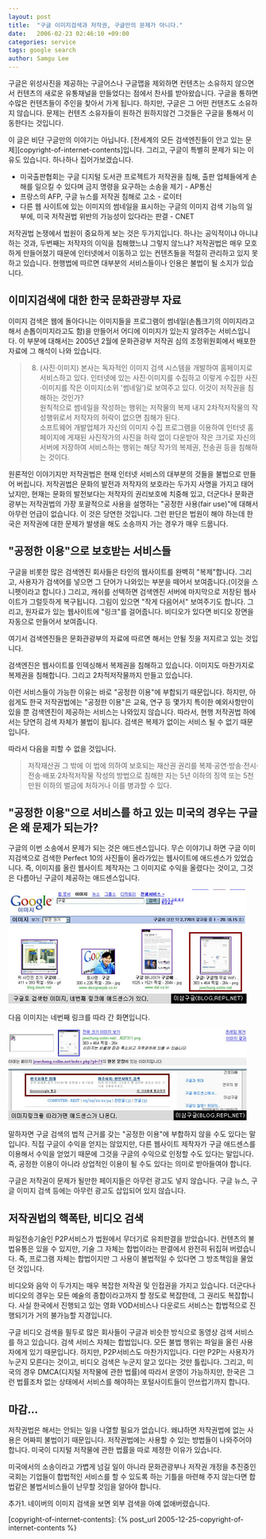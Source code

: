 ```yaml
---
layout: post
title:  "구글 이미지검색과 저작권, 구글만의 문제가 아니다."
date:   2006-02-23 02:46:10 +09:00
categories: service
tags: google search
author: Samgu Lee
---
```

구글은 위성사진을 제공하는 구글어스나 구글맵을 제외하면 컨텐츠는 소유하지 않으면서 컨텐츠의 새로운 유통채널을 만들었다는 점에서 찬사를 받아왔습니다. 구글을 통하면 수많은 컨텐츠들이 주인을 찾아서 가게 됩니다. 하지만, 구글은 그 어떤 컨텐츠도 소유하지 않습니다. 문제는 컨텐츠 소유자들이 원하건 원하지않건 그것들은 구글을 통해서 이동한다는 것입니다.

이 글은 비단 구글만의 이야기는 아닙니다. [전세계의 모든 검색엔진들이 안고 있는 문제][copyright-of-internet-contents]입니다. 그리고, 구글이 특별히 문제가 되는 이유도 있습니다. 하나하나 집어가보겠습니다.

* 미국출판협회는 구글 디지털 도서관 프로젝트가 저작권을 침해, 출판 업체들에게 손해를 일으킬 수 있다며 금지 명령을 요구하는 소송을 제기 - AP통신
* 프랑스의 AFP, 구글 뉴스를 저작권 침해로 고소 - 로이터
* 다른 웹 사이트에 있는 이미지의 썸네일을 표시하는 구글의 이미지 검색 기능의 일부에, 미국 저작권법 위반의 가능성이 있다라는 판결 - CNET

저작권법 논쟁에서 법원이 중요하게 보는 것은 두가지입니다. 하나는 공익적이냐 아니냐 하는 것과, 두번째는 저작자의 이익을 침해했느냐 그렇지 않느냐? 저작권법은 매우 모호하게 만들어졌기 때문에 인터넷에서 이동하고 있는 컨텐츠들을 적절히 관리하고 있지 못하고 있습니다. 현행법에 따르면 대부분의 서비스들이나 인용은 불법이 될 소지가 있습니다.

## 이미지검색에 대한 한국 문화관광부 자료

이미지 검색은 웹에 돌아다니는 이미지들을 프로그램이 썸네일(손톱크기의 이미지라고 해서 손톱이미지라고도 함)을 만들어서 어디에 이미지가 있는지 알려주는 서비스입니다. 이 부분에 대해서는 2005년 2월에 문화관광부 저작권 심의 조정위원회에서 배포한 자료에 그 해석이 나와 있습니다.

> 8. (사진·이미지) 본사는 독자적인 이미지 검색 시스템을 개발하여 홈페이지로 서비스하고 있다. 인터넷에 있는 사진·이미지를 수집하고 이렇게 수집한 사진·이미지를 작은 이미지(소위 '썸네일’)로 보여주고 있다. 이것이 저작권을 침해하는 것인가?  
> 원칙적으로 썸네일을 작성하는 행위는 저작물의 복제 내지 2차적저작물의 작성행위로서 저작자의 허락이 없으면 침해가 된다.  
> 소프트웨어 개발업체가 자신의 이미지 수집 프로그램을 이용하여 인터넷 홈페이지에 게재된 사진작가의 사진을 허락 없이 다운받아 작은 크기로 자신의 서버에 저장하여 서비스하는 행위는 해당 작가의 복제권, 전송권 등을 침해하는 것이다.

원론적인 이야기지만 저작권법은 현재 인터넷 서비스의 대부분의 것들을 불법으로 만들어 버립니다. 저작권법은 문화의 발전과 저작자의 보호라는 두가지 사명을 가지고 태어났지만, 현재는 문화의 발전보다는 저작자의 권리보호에 치중해 있고, 더군다나 문화관광부는 저작권법의 가장 포괄적으로 사용을 설명하는 "공정한 사용(fair use)"에 대해서 아무런 언급이 없습니다. 이 것은 당연한 것입니다. 그런 판단은 법원이 해야 하는데 한국은 저작권에 대한 문제가 발생을 해도 소송까지 가는 경우가 매우 드뭅니다.

## "공정한 이용"으로 보호받는 서비스들

구글을 비롯한 많은 검색엔진 회사들은 타인의 웹사이트를 완벽히 "복제"합니다. 그리고, 사용자가 검색어를 넣으면 그 단어가 나와있는 부분을 떼어서 보여줍니다.(이것을 스니펫이라고 합니다.) 그리고, 캐쉬를 선택하면 검색엔진 서버에 마지막으로 저장된 웹사이트가 그럴듯하게 복구됩니다. 그림이 있으면 "작게 다음어서" 보여주기도 합니다. 그리고, 원자료가 있는 웹사이트에 "링크"를 걸어줍니다. 비디오가 있다면 비디오 장면을 자동으로 만들어서 보여줍니다.

여기서 검색엔진들은 문화관광부의 자료에 따르면 해서는 안될 짓을 저지르고 있는 것입니다.

검색엔진은 웹사이트를 인덱싱해서 복제권을 침해하고 있습니다. 이미지도 마찬가지로 복제권을 침해합니다. 그리고 2차적저작물까지 만들고 있습니다.

이런 서비스들이 가능한 이유는 바로 "공정한 이용"에 부합되기 때문입니다. 하지만, 아쉽게도 한국 저작권법에는 "공정한 이용"은 교육, 연구 등 몇가지 특이한 예외사항만이 있을 뿐 검색엔진이 제공하는 서비스는 나와있지 않습니다. 따라서, 현행 저작권법 하에서는 당연히 검색 자체가 불법이 됩니다. 검색은 복제가 없이는 서비스 될 수 없기 때문입니다.

따라서 다음을 피할 수 없을 것입니다.

> 저작재산권 그 밖에 이 법에 의하여 보호되는 재산권 권리를 복제·공연·방송·전시·전송·배포·2차적저작물 작성의 방법으로 침해한 자는 5년 이하의 징역 또는 5천만원 이하의 벌금에 처하거나 이를 병과할 수 있다.

## "공정한 이용"으로 서비스를 하고 있는 미국의 경우는 구글은 왜 문제가 되는가?

구글의 이번 소송에서 문제가 되는 것은 애드센스입니다. 무슨 이야기냐 하면 구글 이미지검색으로 검색한 Perfect 10의 사진들이 올라가있는 웹사이트에 애드센스가 있었습니다. 즉, 이미지를 올린 웹사이트 제작자는 그 이미지로 수익을 올렸다는 것이고, 그것은 다름아닌 구글이 제공하는 애드센스입니다.

![구글 이미지 검색 화면](/assets/google_sue_image_1.jpg)

다음 이미지는 네번째 링크를 따라 간 화면입니다.

![구글 이미지 검색 링크 화면](/assets/google_sue_image_2.jpg)

말하자면 구글 검색의 법적 근거를 갖는 "공정한 이용"에 부합하지 않을 수도 있다는 말입니다. 직접 구글이 수익을 얻지는 않았지만, 다른 웹사이트 제작자가 구글 애드센스를 이용해서 수익을 얻었기 때문에 그것을 구글의 수익으로 인정할 수도 있다는 말입니다. 즉, 공정한 이용이 아니라 상업적인 이용이 될 수도 있다는 의미로 받아들여야 합니다.

구글은 저작권이 문제가 될만한 페이지들은 아무런 광고도 넣지 않습니다. 구글 뉴스, 구글 이미지 검색 등에는 아무런 광고도 삽입되어 있지 않습니다.

## 저작권법의 핵폭탄, 비디오 검색

파일전송기술인 P2P서비스가 법원에서 무더기로 유죄판결을 받았습니다. 컨텐츠의 불법유통은 있을 수 있지만, 기술 그 자체는 합법이라는 판결에서 완전히 뒤집혀 버렸습니다. 즉, 프로그램 자체는 합법이지만 그 사용이 불법적일 수 있다면 그 방조책임을 물었던 것입니다.

비디오와 음악 이 두가지는 매우 복잡한 저작권 및 인접권을 가지고 있습니다. 더군다나 비디오의 경우는 모든 예술의 종합이라고까지 할 정도로 복잡한데, 그 권리도 복잡합니다. 사실 한국에서 진행되고 있는 영화 VOD서비스나 다운로드 서비스는 합법적으로 진행되기가 거의 불가능할 지경입니다.

구글 비디오 검색을 필두로 많은 회사들이 구글과 비슷한 방식으로 동영상 검색 서비스를 하고 있습니다. 검색 서비스 자체는 합법입니다. 모든 불법 행위는 파일을 올린 사용자에게 있기 때문입니다. 하지만, P2P서비스도 마찬가지입니다. 다만 P2P는 사용자가 누군지 모른다는 것이고, 비디오 검색은 누군지 알고 있다는 것만 틀립니다. 그리고, 미국의 경우 DMCA(디지털 저작물에 관한 법률)에 따라서 운영이 가능하지만, 한국은 그런 법률조차 없는 상태에서 서비스를 해야하는 포털사이트들이 안쓰럽기까지 합니다.

## 마감...

저작권법은 해서는 안되는 일을 나열할 필요가 없습니다. 왜냐하면 저작권법에 없는 사용은 어짜피 불법이기 때문입니다. 저작권법에는 사용할 수 있는 방법들이 나와주어야 합니다. 미국이 디지털 저작물에 관한 법률을 따로 제정한 이유가 있습니다.

미국에서의 소송이라고 가볍게 넘길 일이 아니라 문화관광부나 저작권 개정을 추진중인 국회는 기업들이 합법적인 서비스를 할 수 있도록 하는 기틀을 마련해 주지 않는다면 합법같은 불법서비스들이 난무할 것임을 알아야 합니다.

추가1. 네이버의 이미지 검색을 보면 외부 검색을 아예 없애버렸습니다.

[copyright-of-internet-contents]: {% post_url 2005-12-25-copyright-of-internet-contents %}
